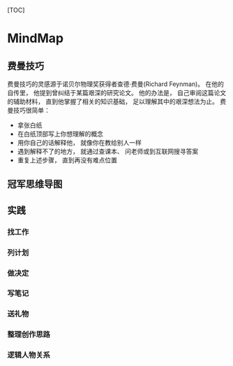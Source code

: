 [TOC]

# MindMap

## 费曼技巧

费曼技巧的灵感源于诺贝尔物理奖获得者查德·费曼(Richard Feynman)。 在他的自传里， 他提到曾纠结于某篇艰深的研究论文。 他的办法是， 自己审阅这篇论文的辅助材料， 直到他掌握了相关的知识基础， 足以理解其中的艰深想法为止。 费曼技巧很简单：

- 拿张白纸
- 在白纸顶部写上你想理解的概念
- 用你自己的话解释他， 就像你在教给别人一样
- 遇到解释不了的地方， 就通过查课本、 问老师或到互联网搜寻答案
- 重复上述步骤， 直到再没有难点位置

## 冠军思维导图



## 实践

### 找工作

### 列计划

### 做决定

### 写笔记

### 送礼物

### 整理创作思路

### 逻辑人物关系

